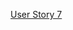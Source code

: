 [User Story 7 ](https://docs.google.com/presentation/d/1N0i7wiOY87LURpFje-iSXAKwiRyqUi0rLEDcpJO1C2s/edit?usp=sharing)
